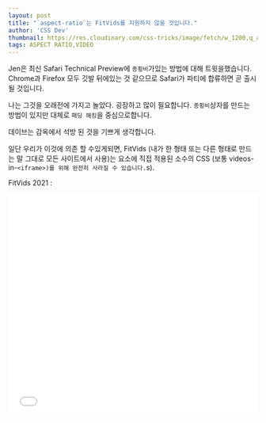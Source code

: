 ```yaml
---
layout: post
title: "`aspect-ratio`는 FitVids를 지원하지 않을 것입니다."
author: 'CSS Dev'
thumbnail: https://res.cloudinary.com/css-tricks/image/fetch/w_1200,q_auto,f_auto/https://css-tricks.com/wp-content/uploads/2021/01/fitvids.jpg
tags: ASPECT RATIO,VIDEO
---
```



Jen은 최신 Safari Technical Preview에 `종횡비`가있는 방법에 대해 트윗을했습니다.
 Chrome과 Firefox 모두 깃발 뒤에있는 것 같으므로 Safari가 파티에 합류하면 곧 출시 될 것입니다.

나는 그것을 오래전에 가지고 놀았다.
 굉장하고 많이 필요합니다.
 `종횡비`상자를 만드는 방법이 있지만 대체로 `패딩 해킹`을 중심으로합니다.

데이브는 감옥에서 석방 된 것을 기쁘게 생각합니다.

일단 우리가 이것에 의존 할 수있게되면, FitVids (내가 한 형태 또는 다른 형태로 만드는 말 그대로 모든 사이트에서 사용)는 요소에 직접 적용된 소수의 CSS (보통 videos-in-` <iframe>)를 위해 완전히 사라질 수 있습니다.
 `s).

FitVids 2021 :

<div class="wp-block-cp-codepen-gutenberg-embed-block cp_embed_wrapper resizable" style="height: 450px;"><iframe id="cp_embed_ExgRzva" src="//codepen.io/anon/embed/ExgRzva?height=450&amp;theme-id=1&amp;slug-hash=ExgRzva&amp;default-tab=css,result" height="450" scrolling="no" frameborder="0" allowfullscreen="" allowpaymentrequest="" name="CodePen Embed ExgRzva" title="CodePen Embed ExgRzva" class="cp_embed_iframe" style="width: 100%; overflow: hidden; height: 100%;">CodePen Embed Fallback</iframe><div class="win-size-grip" style="touch-action: none;"></div></div>